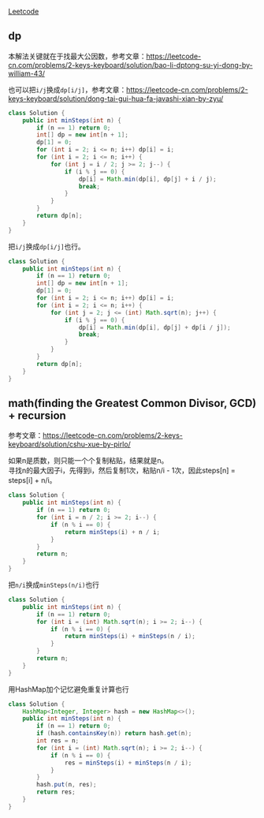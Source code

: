 [Leetcode](https://leetcode.com/problems/2-keys-keyboard/submissions/)

## dp
本解法关键就在于找最大公因数，参考文章：https://leetcode-cn.com/problems/2-keys-keyboard/solution/bao-li-dptong-su-yi-dong-by-william-43/

也可以把`i/j`换成`dp[i/j]`，参考文章：https://leetcode-cn.com/problems/2-keys-keyboard/solution/dong-tai-gui-hua-fa-javashi-xian-by-zyu/
```java
class Solution {
    public int minSteps(int n) {
        if (n == 1) return 0;
        int[] dp = new int[n + 1];
        dp[1] = 0;
        for (int i = 2; i <= n; i++) dp[i] = i;
        for (int i = 2; i <= n; i++) {
            for (int j = i / 2; j >= 2; j--) {
                if (i % j == 0) {
                    dp[i] = Math.min(dp[i], dp[j] + i / j);
                    break;
                }
            }
        }
        return dp[n];
    }
}
```
把`i/j`换成`dp[i/j]`也行。
```java
class Solution {
    public int minSteps(int n) {
        if (n == 1) return 0;
        int[] dp = new int[n + 1];
        dp[1] = 0;
        for (int i = 2; i <= n; i++) dp[i] = i;
        for (int i = 2; i <= n; i++) {
            for (int j = 2; j <= (int) Math.sqrt(n); j++) {
                if (i % j == 0) {
                    dp[i] = Math.min(dp[i], dp[j] + dp[i / j]);
                    break;
                }
            }
        }
        return dp[n];
    }
}
```

## math(finding the Greatest Common Divisor, GCD) + recursion 
参考文章：https://leetcode-cn.com/problems/2-keys-keyboard/solution/cshu-xue-by-pirlo/

如果n是质数，则只能一个个复制粘贴，结果就是n。\
寻找n的最大因子i，先得到i，然后复制1次，粘贴n/i - 1次，因此steps[n] = steps[i] + n/i。
```java
class Solution {
    public int minSteps(int n) {
        if (n == 1) return 0;
        for (int i = n / 2; i >= 2; i--) {
            if (n % i == 0) {
                return minSteps(i) + n / i;
            }
        }
        return n;
    }
}
```
把`n/i`换成`minSteps(n/i)`也行
```java
class Solution {
    public int minSteps(int n) {
        if (n == 1) return 0;
        for (int i = (int) Math.sqrt(n); i >= 2; i--) {
            if (n % i == 0) {
                return minSteps(i) + minSteps(n / i);
            }
        }
        return n;
    }
}
```
用HashMap加个记忆避免重复计算也行
```java
class Solution {
    HashMap<Integer, Integer> hash = new HashMap<>();
    public int minSteps(int n) {
        if (n == 1) return 0;
        if (hash.containsKey(n)) return hash.get(n);
        int res = n;
        for (int i = (int) Math.sqrt(n); i >= 2; i--) {
            if (n % i == 0) {
                res = minSteps(i) + minSteps(n / i);
            }
        }
        hash.put(n, res);
        return res;
    }
}
```
